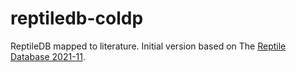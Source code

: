 # reptiledb-coldp

ReptileDB mapped to literature. Initial version based on The [Reptile Database 2021-11](https://www.checklistbank.org/dataset/1008).

